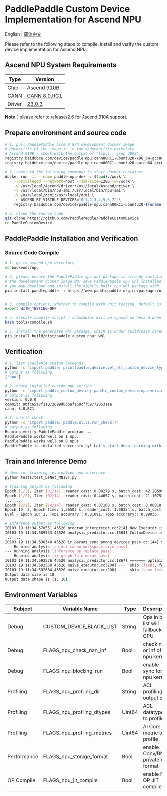 # PaddlePaddle Custom Device Implementation for Ascend NPU

English | [简体中文](./README_cn.md)

Please refer to the following steps to compile, install and verify the custom device implementation for Ascend NPU.

## Ascend NPU System Requirements

| Type | Version     |
| --------- | -------- |
| Chip | Ascend 910B |
| CANN | [CANN 8.0.RC1](https://support.huawei.com/enterprise/zh/ascend-computing/cann-pid-251168373/software) |
| Driver | [23.0.3](https://support.huawei.com/enterprise/zh/ascend-computing/ascend-hdk-pid-252764743/software) |

**Note**：please refer to [release/2.6](https://github.com/PaddlePaddle/PaddleCustomDevice/blob/release/2.6/backends/npu/README_cn.md) for Ascend 910A support.

## Prepare environment and source code

```bash
# 1. pull PaddlePaddle Ascend NPU development docker image
# dockerfile of the image is in tools/dockerfile directory
# Ascend 910B - check with the output of 'lspci | grep d802'
registry.baidubce.com/device/paddle-npu:cann80RC1-ubuntu20-x86_64-gcc84-py310
registry.baidubce.com/device/paddle-npu:cann80RC1-ubuntu20-aarch64-gcc84-py310

# 2. refer to the following commands to start docker container
docker run -it --name paddle-npu-dev -v $(pwd):/work \
    --privileged --network=host --shm-size=128G -w=/work \
    -v /usr/local/Ascend/driver:/usr/local/Ascend/driver \
    -v /usr/local/bin/npu-smi:/usr/local/bin/npu-smi \
    -v /usr/local/dcmi:/usr/local/dcmi \
    -e ASCEND_RT_VISIBLE_DEVICES="0,1,2,3,4,5,6,7" \
    registry.baidubce.com/device/paddle-npu:cann80RC1-ubuntu20-$(uname -m)-gcc84-py310 /bin/bash

# 3. clone the source code
git clone https://github.com/PaddlePaddle/PaddleCustomDevice
cd PaddleCustomDevice
```

## PaddlePaddle Installation and Verification

### Source Code Compile

```bash
# 1. go to ascend npu directory
cd backends/npu

# 2. please ensure the PaddlePaddle cpu whl package is already installed
# the development docker image NOT have PaddlePaddle cpu whl installed by default
# you may download and install the nightly built cpu whl package with links below
pip install paddlepaddle -i https://www.paddlepaddle.org.cn/packages/nightly/cpu


# 3. compile options, whether to compile with unit testing, default is ON
export WITH_TESTING=OFF

# 4. execute compile script - submodules will be synced on demand when compile
bash tools/compile.sh

# 5. install the generated whl package, which is under build/dist directory
pip install build/dist/paddle_custom_npu*.whl
```

## Verification

```bash
# 1. list available custom backends
python -c "import paddle; print(paddle.device.get_all_custom_device_type())"
# output as following
['npu']

# 2. check installed custom npu version
python -c "import paddle_custom_device; paddle_custom_device.npu.version()"
# output as following
version: 0.0.0
commit: 9bfc65a7f11072699d0c5af160cf7597720531ea
cann: 8.0.RC1

# 3. health check
python -c "import paddle; paddle.utils.run_check()"
# output as following
Running verify PaddlePaddle program ...
PaddlePaddle works well on 1 npu.
PaddlePaddle works well on 8 npus.
PaddlePaddle is installed successfully! Let's start deep learning with PaddlePaddle now.
```

## Train and Inference Demo

```bash
# demo for training, evaluation and inference
python tests/test_LeNet_MNIST.py

# training output as following
Epoch [1/2], Iter [01/14], reader_cost: 0.89279 s, batch_cost: 42.20599 s, ips: 97.04784 samples/s, eta: 0:19:41
Epoch [1/2], Iter [02/14], reader_cost: 0.44657 s, batch_cost: 21.10753 s, ips: 194.05393 samples/s, eta: 0:09:29
... ...
Epoch [2/2], Iter [14/14], reader_cost: 0.07168 s, batch_cost: 0.08018 s, ips: 51086.10163 samples/s, eta: 0:00:00
Epoch ID: 2, Epoch time: 1.36502 s, reader_cost: 1.00354 s, batch_cost: 1.12250 s, avg ips: 42009.72047 samples/s
Eval - Epoch ID: 2, Top1 accurary:: 0.81091, Top5 accurary:: 0.99036

# inference output as following
I0103 19:11:34.570551 43520 program_interpreter.cc:214] New Executor is Running.
I0103 19:11:34.589533 43520 analysis_predictor.cc:1684] CustomDevice is enabled
... ...
I0103 19:11:34.590348 43520 ir_params_sync_among_devices_pass.cc:144] Sync params from CPU to npu:0
--- Running analysis [adjust_cudnn_workspace_size_pass]
--- Running analysis [inference_op_replace_pass]
--- Running analysis [ir_graph_to_program_pass]
I0103 19:11:34.592526 43520 analysis_predictor.cc:1867] ======= optimize end =======
I0103 19:11:34.592568 43520 naive_executor.cc:200] ---  skip [feed], feed -> inputs
I0103 19:11:34.592684 43520 naive_executor.cc:200] ---  skip [save_infer_model/scale_0.tmp_0], fetch -> fetch
Output data size is 10
Output data shape is (1, 10)
```

## Environment Variables


| Subject     | Variable Name       | Type   | Description    | Default Value |
| -------- | -------------------------------- | ------ | --------------------------------- | ------------------------------------------------------------ |
| Debug     | CUSTOM_DEVICE_BLACK_LIST| String | Ops in back list will fallbacks to CPU  |  ""  |
| Debug     | FLAGS_npu_check_nan_inf | Bool   | check nan or inf of all npu kernels | False                                                       |
| Debug     | FLAGS_npu_blocking_run | Bool   | enable sync for all npu kernels | False                                                     |
| Profiling | FLAGS_npu_profiling_dir | String |   ACL profiling output dir     | "ascend_profiling"                                           |
| Profiling | FLAGS_npu_profiling_dtypes | Uint64 | ACL datatypes to profile | Refer to [runtime.cc](https://github.com/PaddlePaddle/PaddleCustomDevice/blob/develop/backends/npu/runtime/runtime.cc#L31) |
| Profiling | FLAGS_npu_profiling_metrics | Uint64 | AI Core metric to profile  | Refer to [runtime.cc](https://github.com/PaddlePaddle/PaddleCustomDevice/blob/develop/backends/npu/runtime/runtime.cc#L36) |
| Performance | FLAGS_npu_storage_format         | Bool   | enable Conv/BN private ACL format | False                                                        |
| OP Compile | FLAGS_npu_jit_compile  | Bool   | enable NPU OP JIT compile  | True |
